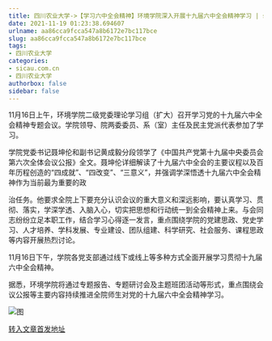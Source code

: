 ```yaml
---
title: 四川农业大学->【学习六中全会精神】环境学院深入开展十九届六中全会精神学习 | sicau.com.cn
date: 2021-11-19 01:23:38.694607
urlname: aa86cca9fcca547a8b6172e7bc117bce
slug: aa86cca9fcca547a8b6172e7bc117bce
tags: 
- 四川农业大学
categories:
- sicau.com.cn
- 四川农业大学
authorbox: false
sidebar: false
---
```

11月16日上午，环境学院二级党委理论学习组（扩大）召开学习党的十九届六中全会精神专题会议。学院领导、院两委委员、系（室）主任及民主党派代表参加了学习。

学院党委书记聂坤伦和副书记黄成毅分段领学了《中国共产党第十九届中央委员会第六次全体会议公报》全文。聂坤伦详细解读了十九届六中全会的主要议程以及百年历程创造的“四成就”、“四改变”、“三意义”，并强调学深悟透十九届六中全会精神作为当前最为重要的政
<!--more-->
治任务。他要求全院上下要充分认识会议的重大意义和深远影响，要认真学习、贯彻、落实，学深学透、入脑入心，切实把思想和行动统一到全会精神上来。与会同志纷纷立足本职工作，结合学习心得逐一发言，重点围绕学院的党建思政、党史学习、人才培养、学科发展、专业建设、团队组建、科学研究、社会服务、课程思政等内容开展热烈讨论。

11月16日下午，学院各党支部通过线下或线上等多种方式全面开展学习贯彻十九届六中全会精神。

据悉，环境学院将通过专题报告、专题研讨会及主题班团活动等形式，重点围绕会议公报等主要内容持续推进全院师生对党的十九届六中全会精神学习。

![图](https://news.sicau.edu.cn/__local/5/52/2E/8AA93092AB1BEFD2E525A58EA90_574A7A88_11A10.png)

[转入文章首发地址](https://news.sicau.edu.cn/info/1078/65575.htm)
